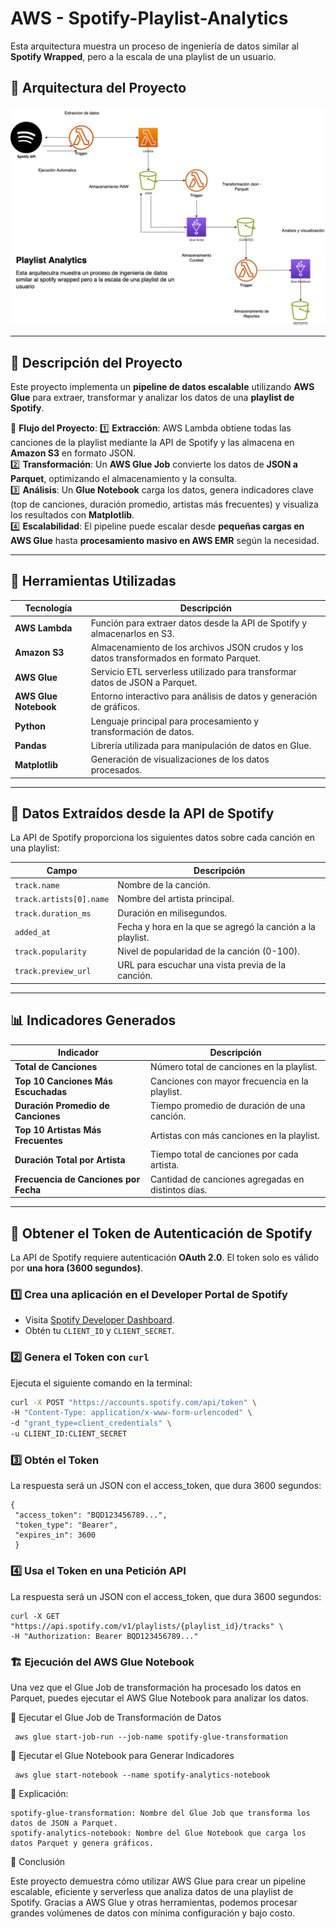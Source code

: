 # AWS - Spotify-Playlist-Analytics

Esta arquitectura muestra un proceso de ingeniería de datos similar al **Spotify Wrapped**, pero a la escala de una playlist de un usuario.

## 📌 Arquitectura del Proyecto
![Arquitectura](architecture.jpg)

---

## 🔹 Descripción del Proyecto
Este proyecto implementa un **pipeline de datos escalable** utilizando **AWS Glue** para extraer, transformar y analizar los datos de una **playlist de Spotify**.  

📌 **Flujo del Proyecto**:
1️⃣ **Extracción**: AWS Lambda obtiene todas las canciones de la playlist mediante la API de Spotify y las almacena en **Amazon S3** en formato JSON.  
2️⃣ **Transformación**: Un **AWS Glue Job** convierte los datos de **JSON a Parquet**, optimizando el almacenamiento y la consulta.  
3️⃣ **Análisis**: Un **Glue Notebook** carga los datos, genera indicadores clave (top de canciones, duración promedio, artistas más frecuentes) y visualiza los resultados con **Matplotlib**.  
4️⃣ **Escalabilidad**: El pipeline puede escalar desde **pequeñas cargas en AWS Glue** hasta **procesamiento masivo en AWS EMR** según la necesidad.  

---

## 🚀 Herramientas Utilizadas
| Tecnología | Descripción |
|------------|-------------|
| **AWS Lambda** | Función para extraer datos desde la API de Spotify y almacenarlos en S3. |
| **Amazon S3** | Almacenamiento de los archivos JSON crudos y los datos transformados en formato Parquet. |
| **AWS Glue** | Servicio ETL serverless utilizado para transformar datos de JSON a Parquet. |
| **AWS Glue Notebook** | Entorno interactivo para análisis de datos y generación de gráficos. |
| **Python** | Lenguaje principal para procesamiento y transformación de datos. |
| **Pandas** | Librería utilizada para manipulación de datos en Glue. |
| **Matplotlib** | Generación de visualizaciones de los datos procesados. |

---

## 🎵 **Datos Extraídos desde la API de Spotify**
La API de Spotify proporciona los siguientes datos sobre cada canción en una playlist:

| **Campo**              | **Descripción** |
|------------------------|----------------|
| `track.name`          | Nombre de la canción. |
| `track.artists[0].name` | Nombre del artista principal. |
| `track.duration_ms`    | Duración en milisegundos. |
| `added_at`            | Fecha y hora en la que se agregó la canción a la playlist. |
| `track.popularity`    | Nivel de popularidad de la canción (0-100). |
| `track.preview_url`   | URL para escuchar una vista previa de la canción. |

---

## 📊 **Indicadores Generados**
| **Indicador**                            | **Descripción** |
|------------------------------------------|----------------|
| **Total de Canciones**                   | Número total de canciones en la playlist. |
| **Top 10 Canciones Más Escuchadas**      | Canciones con mayor frecuencia en la playlist. |
| **Duración Promedio de Canciones**       | Tiempo promedio de duración de una canción. |
| **Top 10 Artistas Más Frecuentes**       | Artistas con más canciones en la playlist. |
| **Duración Total por Artista**           | Tiempo total de canciones por cada artista. |
| **Frecuencia de Canciones por Fecha**    | Cantidad de canciones agregadas en distintos días. |

---

## 🔐 **Obtener el Token de Autenticación de Spotify**
La API de Spotify requiere autenticación **OAuth 2.0**. El token solo es válido por **una hora (3600 segundos)**.

### **1️⃣ Crea una aplicación en el Developer Portal de Spotify**
   - Visita [Spotify Developer Dashboard](https://developer.spotify.com/dashboard/).
   - Obtén tu `CLIENT_ID` y `CLIENT_SECRET`.

### **2️⃣ Genera el Token con `curl`**
   Ejecuta el siguiente comando en la terminal:

   ```bash
   curl -X POST "https://accounts.spotify.com/api/token" \
   -H "Content-Type: application/x-www-form-urlencoded" \
   -d "grant_type=client_credentials" \
   -u CLIENT_ID:CLIENT_SECRET
   ```



### **3️⃣ Obtén el Token**
   La respuesta será un JSON con el access_token, que dura 3600 segundos:

   ```
   {
    "access_token": "BQD123456789...",
    "token_type": "Bearer",
    "expires_in": 3600
    }

   ```

   ### **4️⃣ Usa el Token en una Petición API**
   La respuesta será un JSON con el access_token, que dura 3600 segundos:

   ```
curl -X GET "https://api.spotify.com/v1/playlists/{playlist_id}/tracks" \
-H "Authorization: Bearer BQD123456789..."

   ```

   ### **🏗️ Ejecución del AWS Glue Notebook**
   Una vez que el Glue Job de transformación ha procesado los datos en Parquet, puedes ejecutar el AWS Glue Notebook para analizar los datos.

   📌 Ejecutar el Glue Job de Transformación de Datos

   ```
    aws glue start-job-run --job-name spotify-glue-transformation

   ```

   📌 Ejecutar el Glue Notebook para Generar Indicadores

   ```
    aws glue start-notebook --name spotify-analytics-notebook

   ```

   🔹 Explicación:

    spotify-glue-transformation: Nombre del Glue Job que transforma los datos de JSON a Parquet.
    spotify-analytics-notebook: Nombre del Glue Notebook que carga los datos Parquet y genera gráficos.


🏁 Conclusión

Este proyecto demuestra cómo utilizar AWS Glue para crear un pipeline escalable, eficiente y serverless que analiza datos de una playlist de Spotify.
Gracias a AWS Glue y otras herramientas, podemos procesar grandes volúmenes de datos con mínima configuración y bajo costo.
   

